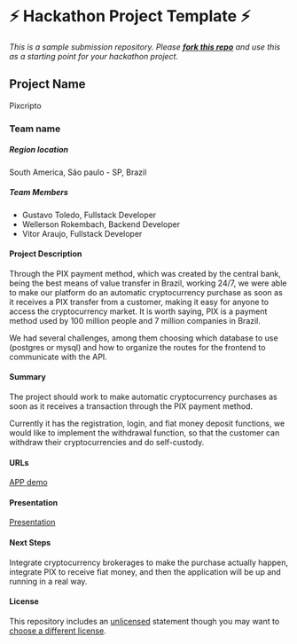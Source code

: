
# ⚡ Hackathon Project Template ⚡
_This is a sample submission repository.
Please [__fork this repo__](https://help.github.com/articles/fork-a-repo/) and use this as a starting point for your hackathon project._

## Project Name
Pixcripto
### Team name

##### Region location
South America, São paulo - SP, Brazil

##### Team Members
- Gustavo Toledo, Fullstack Developer
- Wellerson Rokembach, Backend Developer
- Vitor Araujo, Fullstack Developer

#### Project Description
Through the PIX payment method, which was created by the central bank, being the best means of value transfer in Brazil, working 24/7, we were able to make our platform do an automatic cryptocurrency purchase as soon as it receives a PIX transfer from a customer, making it easy for anyone to access the cryptocurrency market.
It is worth saying, PIX is a payment method used by 100 million people and 7 million companies in Brazil.

We had several challenges, among them choosing which database to use (postgres or mysql) and how to organize the routes for the frontend to communicate with the API. 

#### Summary
The project should work to make automatic cryptocurrency purchases as soon as it receives a transaction through the PIX payment method.

Currently it has the registration, login, and fiat money deposit functions, we would like to implement the withdrawal function, so that the customer can withdraw their cryptocurrencies and do self-custody. 

#### URLs
[APP demo](https://youtu.be/l89QvOfxkPA)

#### Presentation
[Presentation](https://docs.google.com/presentation/d/1bsuUoH_eIzHnKp66YDp1_QcbBy3QMy9xDHMFE-I6dqQ/edit?usp=sharing)

#### Next Steps
Integrate cryptocurrency brokerages to make the purchase actually happen, integrate PIX to receive fiat money, and then the application will be up and running in a real way.

#### License
This repository includes an [unlicensed](http://unlicense.org/) statement though you may want to [choose a different license](https://choosealicense.com/).
